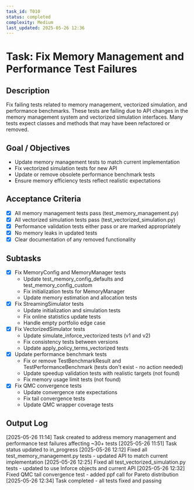 ```yaml
---
task_id: T010
status: completed
complexity: Medium
last_updated: 2025-05-26 12:36
---
```


# Task: Fix Memory Management and Performance Test Failures

## Description
Fix failing tests related to memory management, vectorized simulation, and performance benchmarks. These tests are failing due to API changes in the memory management system and vectorized simulation interfaces. Many tests expect classes and methods that may have been refactored or removed.

## Goal / Objectives
- Update memory management tests to match current implementation
- Fix vectorized simulation tests for new API
- Update or remove obsolete performance benchmark tests
- Ensure memory efficiency tests reflect realistic expectations

## Acceptance Criteria
- [x] All memory management tests pass (test_memory_management.py)
- [x] All vectorized simulation tests pass (test_vectorized_simulation.py)
- [x] Performance validation tests either pass or are marked appropriately
- [x] No memory leaks in updated tests
- [x] Clear documentation of any removed functionality

## Subtasks
- [x] Fix MemoryConfig and MemoryManager tests
  - Update test_memory_config_defaults and test_memory_config_custom
  - Fix initialization tests for MemoryManager
  - Update memory estimation and allocation tests
- [x] Fix StreamingSimulator tests
  - Update initialization and simulation tests
  - Fix online statistics update tests
  - Handle empty portfolio edge case
- [x] Fix VectorizedSimulator tests
  - Update simulate_inforce_vectorized tests (v1 and v2)
  - Fix consistency tests between versions
  - Update apply_policy_terms_vectorized tests
- [x] Update performance benchmark tests
  - Fix or remove TestBenchmarkResult and TestPerformanceBenchmark (tests don't exist - no action needed)
  - Update speedup validation tests with realistic targets (not found)
  - Fix memory usage limit tests (not found)
- [x] Fix QMC convergence tests
  - Update convergence rate expectations
  - Fix tail convergence tests
  - Update QMC wrapper coverage tests

## Output Log
[2025-05-26 11:14] Task created to address memory management and performance test failures affecting ~30+ tests
[2025-05-26 11:51] Task status updated to in_progress
[2025-05-26 12:12] Fixed all test_memory_management.py tests - updated API to match current implementation
[2025-05-26 12:25] Fixed all test_vectorized_simulation.py tests - updated to use Inforce objects and current API
[2025-05-26 12:32] Fixed QMC tail convergence test - added ppf call for Pareto distribution
[2025-05-26 12:34] Task completed - all tests fixed and passing
